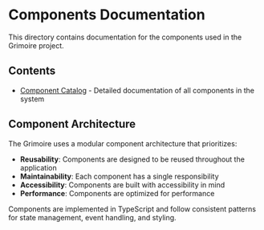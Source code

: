 # Components Documentation

This directory contains documentation for the components used in the Grimoire project.

## Contents

- [Component Catalog](./COMPONENT-CATALOG.md) - Detailed documentation of all components in the system

## Component Architecture

The Grimoire uses a modular component architecture that prioritizes:

- **Reusability**: Components are designed to be reused throughout the application
- **Maintainability**: Each component has a single responsibility
- **Accessibility**: Components are built with accessibility in mind
- **Performance**: Components are optimized for performance

Components are implemented in TypeScript and follow consistent patterns for state management, event handling, and styling. 